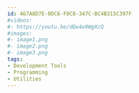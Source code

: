 ```yaml
---
id: 467A8D7E-0DC6-F0C8-347C-BC4B315C397F
#videos:
#- https://youtu.be/dQw4w9WgXcQ
#images:
#- image1.png
#- image2.png
#- image3.png
tags:
- Development Tools
- Programming
- Utilities
---
```


